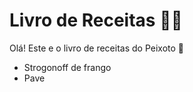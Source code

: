 # Livro de Receitas :man_cook:

Olá! Este e o livro de receitas do Peixoto :clap:

- Strogonoff  de frango
- Pave
